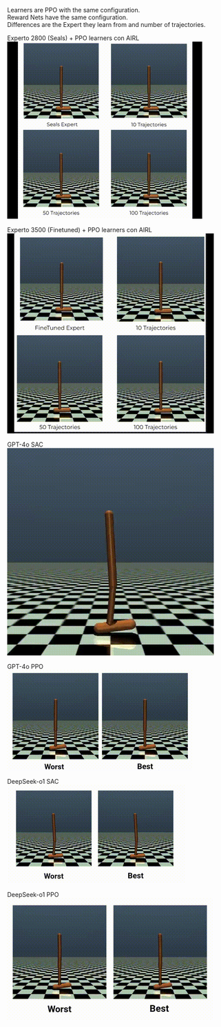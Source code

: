 Learners are PPO with the same configuration.<br>
Reward Nets have the same configuration.<br>
Differences are the Expert they learn from and number of trajectories.<br>

Experto 2800 (Seals) + PPO learners con AIRL
![Demo](Results/SealsExperto/SealsGIF.gif)

Experto 3500 (Finetuned) + PPO learners con AIRL
![Demo](Results/FineTunedExpert/FineTunedGif.gif)

GPT-4o SAC
![Demo](T2R_HOPPER_COMPARE/GPT_SAC/GPT_SAC_GIF.gif)

GPT-4o PPO
![Demo](T2R_HOPPER_COMPARE/GPT_PPO/GPT_PPO_GIF.gif)

DeepSeek-o1 SAC
![Demo](T2R_HOPPER_COMPARE/DEEPSEEK_SAC/DEEP_SAC_GIF.gif)

DeepSeek-o1 PPO
![Demo](T2R_HOPPER_COMPARE/DEEPSEEK_PPO/DEEP_PPO_GIF.gif)